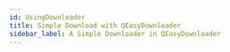 ```yaml
---
id: UsingDownloader
title: Simple Download with QEasyDownloader
sidebar_label: A Simple Downloader in QEasyDownloader
---
```


